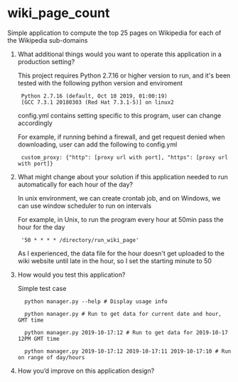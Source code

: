 # wiki_page_count
Simple application to compute the top 25 pages on Wikipedia for each of the Wikipedia sub-domains

1. What additional things would you want to operate this application in a production setting?

      This project requires Python 2.7.16 or higher version to run, and it's been tested  with the following python version and enviroment
      
        Python 2.7.16 (default, Oct 10 2019, 01:00:19)
        [GCC 7.3.1 20180303 (Red Hat 7.3.1-5)] on linux2

    config.yml contains setting specific to this program, user can change accordingly
    
    For example, if running behind a firewall, and get request denied when downloading, user can add the following to config.yml
    
        custom_proxy: {"http": [proxy url with port], "https": [proxy url with port]}

2. What might change about your solution if this application needed to run automatically for each hour of the day?
    
    In unix environment, we can create crontab job, and on Windows, we can use window scheduler to run on intervals

    For example, in Unix, to run the program every hour at 50min pass the hour for the day
    
        '50 * * * * /directory/run_wiki_page'

    As I experienced, the data file for the hour doesn't get uploaded to the wiki website until late in the hour, so I set the starting minute to 50
    
3. How would you test this application?

    Simple test case
    ```
      python manager.py --help # Display usage info
      
      python manager.py # Run to get data for current date and hour, GMT time
    
      python manager.py 2019-10-17:12 # Run to get data for 2019-10-17 12PM GMT time
    
      python manager.py 2019-10-17:12 2019-10-17:11 2019-10-17:10 # Run on range of day/hours
    ```

4. How you’d improve on this application design?
